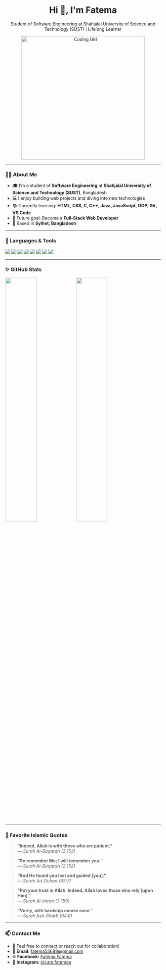 <h1 align="center">Hi 👋, I'm Fatema</h1>

<p align="center">
Student of Software Engineering at Shahjalal University of Science and Technology (SUST) |  Lifelong Learner
</p>

<p align="center">
  <img src="https://i.pinimg.com/originals/79/9f/10/799f10aae113e34c771066f2a317efe3.gif" alt="Coding Girl" width="400"/>
</p>

---

### 👩‍💻 About Me

- 🎓 I’m a student of **Software Engineering** at **Shahjalal University of Science and Technology (SUST)**, Bangladesh  
- 💻 I enjoy building web projects and diving into new technologies  
- 📚 Currently learning: **HTML, CSS, C, C++, Java, JavaScript, OOP, Git, VS Code**  
- 🎯 Future goal: Become a **Full-Stack Web Developer**
- 📍 Based in **Sylhet, Bangladesh**

---

### 🔧 Languages & Tools
<p align="left">
  <img src="https://img.shields.io/badge/C-blue?style=flat&logo=c&logoColor=white"/>
  <img src="https://img.shields.io/badge/C++-00599C?style=flat&logo=c%2B%2B&logoColor=white"/>
  <img src="https://img.shields.io/badge/Java-ED8B00?style=flat&logo=java&logoColor=white"/>
  <img src="https://img.shields.io/badge/JavaScript-F7DF1E?style=flat&logo=javascript&logoColor=black"/>
  <img src="https://img.shields.io/badge/HTML5-E34F26?style=flat&logo=html5&logoColor=white"/>
  <img src="https://img.shields.io/badge/CSS3-1572B6?style=flat&logo=css3&logoColor=white"/>
  <img src="https://img.shields.io/badge/Git-F05032?style=flat&logo=git&logoColor=white"/>
  <img src="https://img.shields.io/badge/VS%20Code-007ACC?style=flat&logo=visual-studio-code&logoColor=white"/>
</p>

---

### ✨ GitHub Stats
<p align="left">
  <img src="https://github-readme-stats.vercel.app/api?username=2022831007&show_icons=true&theme=radical" width="45%">
  <img src="https://github-readme-stats.vercel.app/api/top-langs/?username=2022831007&layout=compact&theme=radical" width="45%">
</p>

---

### 🌙 Favorite Islamic Quotes

> **“Indeed, Allah is with those who are patient.”**  
> — *Surah Al-Baqarah (2:153)*

> **“So remember Me; I will remember you.”**  
> — *Surah Al-Baqarah (2:152)*

> **“And He found you lost and guided [you].”**  
> — *Surah Ad-Duhaa (93:7)*

> **“Put your trust in Allah. Indeed, Allah loves those who rely [upon Him].”**  
> — *Surah Al-Imran (3:159)*

> **“Verily, with hardship comes ease.”**  
> — *Surah Ash-Sharh (94:6)*

---

### 📫 Contact Me

- 💬 Feel free to connect or reach out for collaboration!
- 📧 **Email:** [fatema53688@gmail.com](mailto:fatema53688@gmail.com)
- 🌐 **Facebook:** [Fatema Fatema](https://www.facebook.com/fatema.fatema.741481/)
- 📸 **Instagram:** [@i.am.fatemaa](https://www.instagram.com/i.am.fatemaa/)
